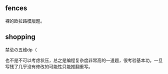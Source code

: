 ## fences

裸的欧拉路模版题。

## shopping

禁忌の五维dp（

也不是不可以考虑状压，总之是编程复杂度非常高的一道题，很考验基本功。一旦写残了几乎没有修改的可能性只能推翻重写。